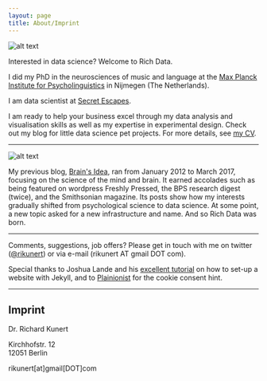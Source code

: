 ```yaml
---
layout: page
title: About/Imprint
---
```


![alt text](https://github.com/rikunert/rikunert.github.io/raw/master/pictures/RichardKunert_002_MvD_small-300x300.jpg "Richard Kunert, PhD")


Interested in data science? Welcome to Rich Data.

I did my PhD in the neurosciences of music and language at the [Max Planck Institute
for Psycholinguistics](http://www.mpi.nl/) in Nijmegen (The Netherlands).

I am data scientist at [Secret Escapes](https://www.secretescapes.de/).

I am ready to help your business excel through my data analysis and visualisation skills as well as my expertise in experimental design.
Check out my blog for little data science pet projects.
For more details, see [my CV](http://rikunert.com/cv).

***

![alt text](https://github.com/rikunert/rikunert.github.io/raw/master/pictures/brainsidea_logo.png "Brain's Idea logo")

My previous blog, [Brain's Idea](https://brainsidea.wordpress.com/), ran from January 2012 to March 2017, focusing on the science of the mind and brain.
It earned accolades such as being featured on wordpress Freshly Pressed, the BPS research digest (twice), and the Smithsonian magazine.
Its posts show how my interests gradually shifted from psychological science to data science.
At some point, a new topic asked for a new infrastructure and name.
And so Rich Data was born.

***

Comments, suggestions, job offers? Please get in touch with me on twitter ([@rikunert](https://twitter.com/rikunert)) or via e-mail (rikunert AT gmail DOT com).

Special thanks to Joshua Lande and his [excellent tutorial](http://joshualande.com/jekyll-github-pages-poole) on how to set-up a website with Jekyll, and to [Plainionist](http://www.plainionist.net/Blogging-with-Jekyll-Legal-Privacy/) for the cookie consent hint.

***

## Imprint

Dr. Richard Kunert

Kirchhofstr. 12  
12051 Berlin

rikunert[at]gmail[DOT]com
